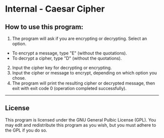 # Internal - Caesar Cipher  

## How to use this program:
1. The program will ask if you are encrypting or decrypting. Select an option.
+ To encrypt a message, type "E" (without the quotations).
+ To decrypt a cipher, type "D" (without the quotations).
2. Input the cipher key for decrypting or encrypting.
3. Input the cipher or message to encrypt, depending on which option you chose.
4. The program will print the resulting cipher or decrypted message, then exit with exit code 0 (operation completed successfully).

***

## License
This program is licensed under the GNU General Pulbic License (GPL). You may edit and redistribute this program as you wish, but you must adhere to the GPL if you do so.